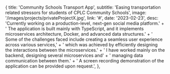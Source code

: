 {
    title: 'Community Schools Transport App',
    subtitle: 'Easing transportation related stressors for students of CPLC Community Schools',
    image: '/images/projects/privateProjectX.jpg',
    link: '#',
    date: '2023-02-23',
    desc:
      'Currently working on a production-level, next-gen social media platform.'
      + ' The application is built mainly with TypeScript, and it implements microservices architecture, Docker, and advanced data structures.'
      + ' Some of the challenges faced include creating a seamless user experience across various services,'
      + ' which was achieved by efficiently designing the interactions between the microservices.'
      + ' I have worked mainly on the backend, designing several microservices and'
      + ' managing data communication between them.'
      + ' A screen recording demonstration of the application can be provided upon request.',
  },